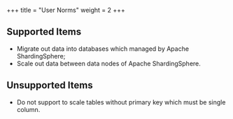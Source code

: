 +++
title = "User Norms"
weight = 2
+++

## Supported Items

* Migrate out data into databases which managed by Apache ShardingSphere;
* Scale out data between data nodes of Apache ShardingSphere.

## Unsupported Items

* Do not support to scale tables without primary key which must be single column.
